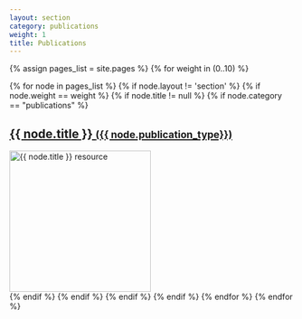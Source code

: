 ```yaml
---
layout: section
category: publications
weight: 1
title: Publications
---
```



{% assign pages_list = site.pages %}
{% for weight in (0..10) %}
<section>
{% for node in pages_list %}
  {% if node.layout != 'section' %}
  {% if node.weight == weight %}
  {% if node.title != null %}
    {% if node.category == "publications" %}
  <article>
    <a class="section-list" href="{{ node.url }}">
      <h2>{{ node.title }} <small>({{ node.publication_type}})</small></h2>
    <img src="{{ node.image }}" title="{{ node.title }} resource" width="250" class="border"></a>
  </article>
    {% endif %}
  {% endif %}
  {% endif %}
  {% endif %}
{% endfor %}
{% endfor %}
</section>